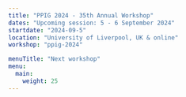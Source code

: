 ```yaml
---
title: "PPIG 2024 - 35th Annual Workshop"
dates: "Upcoming session: 5 - 6 September 2024"
startdate: "2024-09-5"
location: "University of Liverpool, UK & online"
workshop: "ppig-2024"

menuTitle: "Next workshop"
menu:
  main:
    weight: 25
---
```

